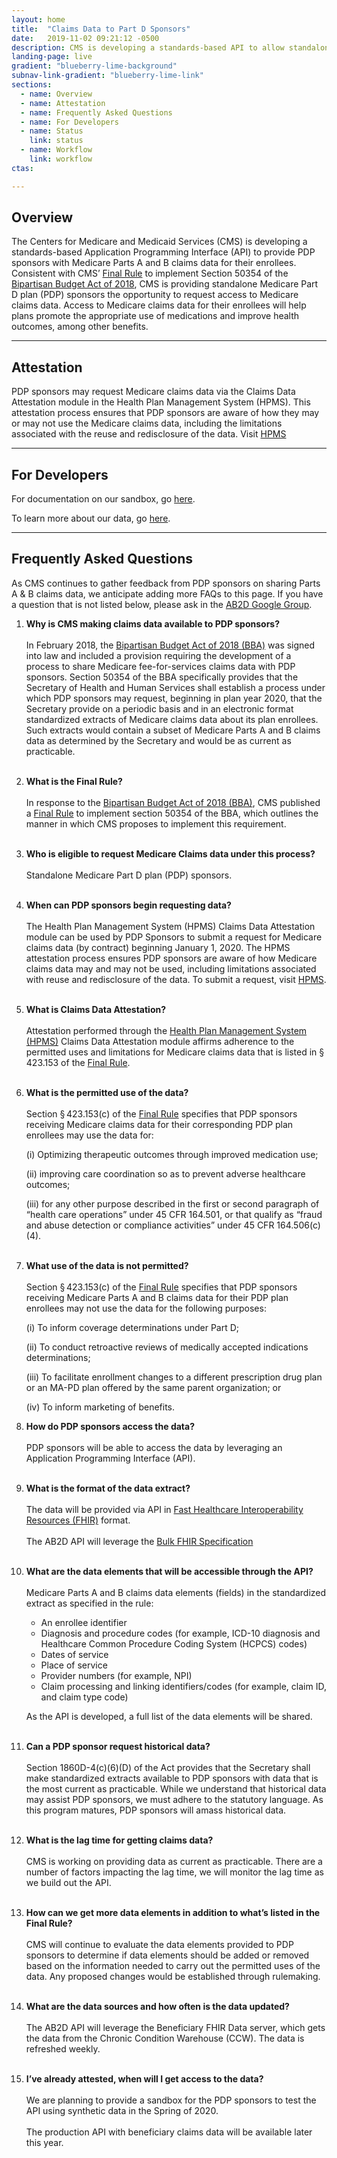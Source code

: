 ```yaml
---
layout: home
title:  "Claims Data to Part D Sponsors"
date:   2019-11-02 09:21:12 -0500 
description: CMS is developing a standards-based API to allow standalone Medicare Part D plan (PDP) sponsors to retrieve Medicare claims data for their enrollees.
landing-page: live
gradient: "blueberry-lime-background"
subnav-link-gradient: "blueberry-lime-link"
sections:
  - name: Overview
  - name: Attestation
  - name: Frequently Asked Questions
  - name: For Developers
  - name: Status
    link: status
  - name: Workflow
    link: workflow
ctas:

---
```



## Overview

The Centers for Medicare and Medicaid Services (CMS) is developing a standards-based 
Application Programming Interface (API) to provide PDP sponsors with Medicare Parts A and B claims 
data for their enrollees. Consistent with CMS’ 
[Final Rule](https://www.federalregister.gov/d/2019-06822/page-15745)
to implement Section 50354 of the 
[Bipartisan Budget Act of 2018](https://www.congress.gov/bill/115th-congress/house-bill/1892/text), 
CMS is providing standalone Medicare Part D plan (PDP) sponsors
the opportunity to request access to Medicare claims data. Access to Medicare
claims data for their enrollees will help plans promote the appropriate use of medications and 
improve health outcomes, among other benefits.

---

## Attestation

PDP sponsors may request Medicare claims data via the Claims Data Attestation module in
the Health Plan Management System (HPMS). This attestation process ensures that PDP sponsors are aware of how 
they may or may not use the Medicare claims data, including the limitations associated with the reuse and redisclosure 
of the data. Visit [HPMS](https://hpms.cms.gov)

---

## For Developers

For documentation on our sandbox, go [here](sandbox/intro.html).

To learn more about our data, go [here](data/dd.html).

---

## Frequently Asked Questions
As CMS continues to gather feedback from PDP sponsors on sharing Parts A & B claims data, we anticipate adding more FAQs
to this page. If you have a question that is not listed below, please ask in the [AB2D Google Group](https://groups.google.com/forum/#!forum/ab2d-api).

1. **Why is CMS making claims data available to PDP sponsors?**<br><br>
In February 2018, the [Bipartisan Budget Act of 2018 (BBA)](https://www.congress.gov/bill/115th-congress/house-bill/1892/text)
was signed into law and included a provision 
requiring the development of a process to share Medicare fee-for-services claims data with PDP sponsors. Section 50354 of the BBA 
specifically provides that the Secretary of Health and Human Services shall establish a process under which PDP 
sponsors may request, beginning in plan year 2020, that the Secretary provide on a periodic basis and in an electronic 
format standardized extracts of Medicare claims data about its plan enrollees. Such extracts would contain a subset 
of Medicare Parts A and B claims data as determined by the Secretary and would be as current as practicable.<br><br>
2. **What is the Final Rule?**<br><br>
In response to the [Bipartisan Budget Act of 2018 (BBA)](https://www.congress.gov/bill/115th-congress/house-bill/1892/text),
CMS published a 
[Final Rule](https://www.federalregister.gov/d/2019-06822/page-15745)
 to implement section 50354 of the BBA, which outlines the manner in which CMS proposes to implement this requirement.<br><br>
3. **Who is eligible to request Medicare Claims data under this process?**<br><br>
Standalone Medicare Part D plan (PDP) sponsors.<br><br>
4. **When can PDP sponsors begin requesting data?**<br><br>
The Health Plan Management System (HPMS) Claims Data Attestation module can be used by PDP Sponsors to submit a 
request for Medicare claims data (by contract) beginning January 1, 2020. The HPMS attestation process ensures PDP 
sponsors are aware of how Medicare claims data may and may not be used, including limitations associated with reuse 
and redisclosure of the data. To submit a request, visit [HPMS](hpms.cms.gov).<br><br>
5. **What is Claims Data Attestation?**<br><br>
Attestation performed through the 
[Health Plan Management System (HPMS)](https://www.cms.gov/Research-Statistics-Data-and-Systems/Computer-Data-and-Systems/HPMS/Overview) 
Claims Data Attestation module affirms adherence 
to the permitted uses and limitations for Medicare claims data that is listed in § 423.153 of the 
[Final Rule](https://www.federalregister.gov/d/2019-06822/page-15745).<br><br>
6. **What is the permitted use of the data?**<br><br>
Section § 423.153(c) of the [Final Rule](https://www.federalregister.gov/d/2019-06822/page-15745) specifies that PDP sponsors receiving Medicare 
claims data for their corresponding PDP plan enrollees may use the data for:

    (i) Optimizing therapeutic outcomes through improved medication use;

    (ii) improving care coordination so as to prevent adverse healthcare outcomes;

    (iii) for any other purpose described in the first or second paragraph of “health care operations” under 
    45 CFR 164.501, or that qualify as “fraud and abuse detection or compliance activities” under 45 CFR 164.506(c)(4). <br><br>
7. **What use of the data is not permitted?**<br><br>
Section § 423.153(c) of the [Final Rule](https://www.federalregister.gov/d/2019-06822/page-15745) specifies that PDP sponsors receiving 
Medicare Parts A and B claims data for their PDP plan enrollees may not use the data for the following purposes:

    (i) To inform coverage determinations under Part D;
    
    (ii) To conduct retroactive reviews of medically accepted indications determinations;
    
    (iii) To facilitate enrollment changes to a different prescription drug plan or an MA-PD plan offered by the 
    same parent organization; or
    
    (iv) To inform marketing of benefits.<br>
    
8. **How do PDP sponsors access the data?**<br><br>
PDP sponsors will be able to access the data by leveraging an Application Programming Interface (API).<br><br>
9. **What is the format of the data extract?**<br><br>
The data will be provided via API in [Fast Healthcare Interoperability Resources (FHIR)](https://www.hl7.org/fhir/) 
format.<br><br>
The AB2D API will leverage the [Bulk FHIR Specification](http://build.fhir.org/ig/HL7/VhDir/bulk-data.html)<br><br>
10. **What are the data elements that will be accessible through the API?**<br><br>
Medicare Parts A and B claims data elements (fields) in the standardized extract as specified in the rule:
    - An enrollee identifier
    - Diagnosis and procedure codes (for example, ICD-10 diagnosis and Healthcare Common Procedure Coding System (HCPCS) codes)
    - Dates of service
    - Place of service
    - Provider numbers (for example, NPI)
    - Claim processing and linking identifiers/codes (for example, claim ID, and claim type code)
    
    As the API is developed, a full list of the data elements will be shared.<br><br>
11. **Can a PDP sponsor request historical data?**<br><br>
Section 1860D-4(c)(6)(D) of the Act provides that the Secretary shall make standardized extracts available to PDP 
sponsors with data that is the most current as practicable. While we understand that historical data may assist 
PDP sponsors, we must adhere to the statutory language. As this program matures, PDP sponsors will amass historical data.
<br><br>
12. **What is the lag time for getting claims data?**<br><br>
CMS is working on providing data as current as practicable. There are a number of factors impacting the lag time, 
we will monitor the lag time as we build out the API.<br><br>
13. **How can we get more data elements in addition to what’s listed in the Final Rule?**<br><br>
CMS will continue to evaluate the data elements provided to PDP sponsors to determine if data elements should be added 
or removed based on the information needed to carry out the permitted uses of the data. Any proposed changes would be 
established through rulemaking.<br><br>
14. **What are the data sources and how often is the data updated?**<br><br>
The AB2D API will leverage the Beneficiary FHIR Data server, which gets the data from the Chronic Condition 
Warehouse (CCW). The data is refreshed weekly.<br><br>
15. **I’ve already attested, when will I get access to the data?**<br><br>
We are planning to provide a sandbox for the PDP sponsors to test the API using synthetic data in the Spring of 2020.<br><br>
The production API with beneficiary claims data will be available later this year.
